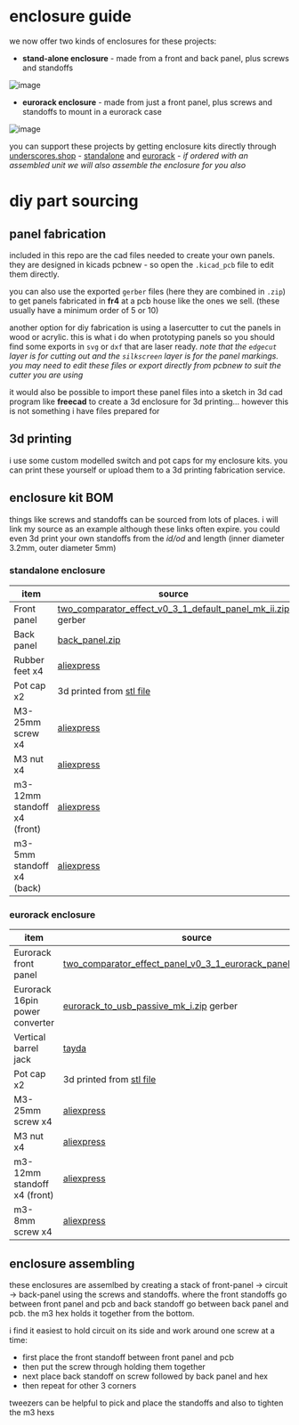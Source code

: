 # enclosure guide

we now offer two kinds of enclosures for these projects:

- __stand-alone enclosure__ - made from a front and back panel, plus screws and standoffs

![image](https://github.com/user-attachments/assets/29908c4a-68f6-4e9a-9178-4bfea8f8864b)

- __eurorack enclosure__ - made from just a front panel, plus screws and standoffs to mount in a eurorack case

![image](https://github.com/user-attachments/assets/c8bad34b-f14f-41b5-89ee-f5e7e1ca39be)

you can support these projects by getting enclosure kits directly through [underscores.shop](https://underscores.shop) - [standalone](https://underscores.shop/product/standalone-enclosure-kit-for-two_comparator_effect/) and [eurorack](https://underscores.shop/product/eurorack-kit-for-two_comparator_effect/) - _if ordered with an assembled unit we will also assemble the enclosure for you also_

# diy part sourcing

## panel fabrication

included in this repo are the cad files needed to create your own panels. they are designed in kicads pcbnew - so open the `.kicad_pcb` file to edit them directly. 


you can also use the exported `gerber` files (here they are combined in `.zip`) to get panels fabricated in __fr4__ at a pcb house like the ones we sell. (these usually have a minimum order of 5 or 10)  


another option for diy fabrication is using a lasercutter to cut the panels in wood or acrylic. this is what i do when prototyping panels so you should find some exports in `svg` or `dxf` that are laser ready. _note that the `edgecut` layer is for cutting out and the `silkscreen` layer is for the panel markings. you may need to edit these files or export directly from pcbnew to suit the cutter you are using_


it would also be possible to import these panel files into a sketch in 3d cad program like __freecad__ to create a 3d enclosure for 3d printing... however this is not something i have files prepared for

## 3d printing

i use some custom modelled switch and pot caps for my enclosure kits. you can print these yourself or upload them to a 3d printing fabrication service.

## enclosure kit BOM

things like screws and standoffs can be sourced from lots of places. i will link my source as an example although these links often expire. you could even 3d print your own standoffs from the _id/od_ and length (inner diameter 3.2mm, outer diameter 5mm)

### standalone enclosure

item | source
--- | ---
Front panel | [two_comparator_effect_v0_3_1_default_panel_mk_ii.zip](https://github.com/cyberboy666/two_comparator_effect/blob/main/panel/default_panel/two_comparator_effect_v0_3_1_default_panel_mk_ii.zip) gerber
Back panel | [back_panel.zip](https://github.com/cyberboy666/two_comparator_effect/blob/main/panel/back_panel/back_panel.zip)
Rubber feet x4 | [aliexpress](https://www.aliexpress.com/item/1005005287385986.html?pdp_ext_f=%7B%22sku_id%22:%2212000032498489269%22%7D)
Pot cap x2 | 3d printed from [stl file](https://github.com/cyberboy666/enclosure_kit_commons/blob/main/cap_pot_6mm_shaft/cap_pot_star_single_r2.8.stl)
M3-25mm screw x4 | [aliexpress](https://www.aliexpress.com/item/1005002364189187.html?pdp_ext_f=%7B%22sku_id%22:%2212000020354274907%22%7D)
M3 nut x4 | [aliexpress](https://www.aliexpress.com/item/1005007502691265.html?pdp_ext_f=%7B"sku_id":"12000041089836836"%7D)
m3-12mm standoff x4 (front) | [aliexpress](https://www.aliexpress.com/item/1005003086579258.html?pdp_ext_f=%7B"sku_id":"12000023995222163"%7D)
m3-5mm standoff x4 (back) | [aliexpress](https://www.aliexpress.com/item/1005003086579258.html?pdp_ext_f=%7B"sku_id":"12000023995222156"%7D)

### eurorack enclosure

item | source
--- | ---
Eurorack front panel | [two_comparator_effect_panel_v0_3_1_eurorack_panel_mk_ii.zip](https://github.com/cyberboy666/two_comparator_effect/blob/main/panel/eurorack_panel/two_comparator_effect_panel_v0_3_1_eurorack_panel_mk_ii.zip)
Eurorack 16pin power converter | [eurorack_to_usb_passive_mk_i.zip](https://github.com/cyberboy666/enclosure_kit_commons/blob/main/eurorack_power-adapters/eurorack_to_usb_passive/eurorack_to_usb_passive_mk_i.zip) gerber
Vertical barrel jack | [tayda](https://www.taydaelectronics.com/dc-power-jack-2-1mm-round-type-panel-mount-1.html)
Pot cap x2 | 3d printed from [stl file](https://github.com/cyberboy666/enclosure_kit_commons/blob/main/cap_pot_6mm_shaft/cap_pot_star_single_r2.8.stl)
M3-25mm screw x4 | [aliexpress](https://www.aliexpress.com/item/1005002364189187.html?pdp_ext_f=%7B%22sku_id%22:%2212000020354274907%22%7D)
M3 nut x4 | [aliexpress](https://www.aliexpress.com/item/1005007502691265.html?pdp_ext_f=%7B"sku_id":"12000041089836836"%7D)
m3-12mm standoff x4 (front) | [aliexpress](https://www.aliexpress.com/item/1005003086579258.html?pdp_ext_f=%7B"sku_id":"12000023995222163"%7D)
m3-8mm screw x4 | [aliexpress](https://www.aliexpress.com/item/1005002364189187.html?pdp_ext_f=%7B%22sku_id%22:%2212000020354274900%22%7D)

## enclosure assembling

these enclosures are assemlbed by creating a stack of front-panel -> circuit -> back-panel using the screws and standoffs. where the front standoffs go between front panel and pcb and back standoff go between back panel and pcb. the m3 hex holds it together from the bottom.

i find it easiest to hold circuit on its side and work around one screw at a time:

- first place the front standoff between front panel and pcb
- then put the screw through holding them together
- next place back standoff on screw followed by back panel and hex
- then repeat for other 3 corners

tweezers can be helpful to pick and place the standoffs and also to tighten the m3 hexs
